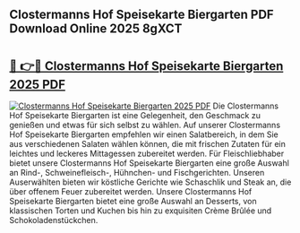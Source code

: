 ## Clostermanns Hof Speisekarte Biergarten PDF Download Online 2025 8gXCT

# <h2><a href="http://gca8ivl.nevu.top/?p=Clostermanns+Hof+Speisekarte+Biergarten">🔗 👉🔴 Clostermanns Hof Speisekarte Biergarten 2025 PDF</a></h2>

[![Clostermanns Hof Speisekarte Biergarten 2025 PDF](https://i.imgur.com/dBaPXMq.png)](http://gca8ivl.nevu.top/?p=Clostermanns+Hof+Speisekarte+Biergarten)
Die Clostermanns Hof Speisekarte Biergarten ist eine Gelegenheit, den Geschmack zu genießen und etwas für sich selbst zu wählen. Auf unserer Clostermanns Hof Speisekarte Biergarten empfehlen wir einen Salatbereich, in dem Sie aus verschiedenen Salaten wählen können, die mit frischen Zutaten für ein leichtes und leckeres Mittagessen zubereitet werden. Für Fleischliebhaber bietet unsere Clostermanns Hof Speisekarte Biergarten eine große Auswahl an Rind-, Schweinefleisch-, Hühnchen- und Fischgerichten. Unseren Auserwählten bieten wir köstliche Gerichte wie Schaschlik und Steak an, die über offenem Feuer zubereitet werden. Unsere Clostermanns Hof Speisekarte Biergarten bietet eine große Auswahl an Desserts, von klassischen Torten und Kuchen bis hin zu exquisiten Crème Brûlée und Schokoladenstückchen.
